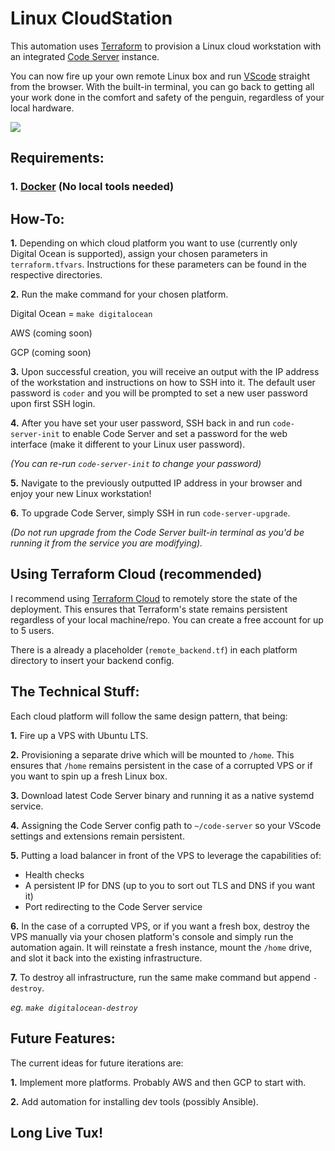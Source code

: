 # Linux CloudStation
This automation uses [Terraform](https://github.com/hashicorp/terraform) to provision a Linux cloud workstation with an integrated [Code Server](https://github.com/cdr/code-server) instance.

You can now fire up your own remote Linux box and run [VScode](https://github.com/microsoft/vscode) straight from the browser. With the built-in terminal, you can go back to getting all your work done in the comfort and safety of the penguin, regardless of your local hardware.

![](https://d33wubrfki0l68.cloudfront.net/523f0c3da72d677f7cc0031bc3b85f8e83a36ea7/ec829/assets/img/vscode-pomerium.72601c46.png)

## Requirements:
### 1. [Docker](https://docs.docker.com/install/)  (No local tools needed)

## How-To:
**1.** Depending on which cloud platform you want to use (currently only Digital Ocean is supported), assign your chosen parameters in `terraform.tfvars`. Instructions for these parameters can be found in the respective directories.

**2.** Run the make command for your chosen platform.

Digital Ocean = `make digitalocean`

AWS (coming soon)

GCP (coming soon)

**3.** Upon successful creation, you will receive an output with the IP address of the workstation and instructions on how to SSH into it. The default user password is `coder` and you will be prompted to set a new user password upon first SSH login.

**4.** After you have set your user password, SSH back in and run `code-server-init` to enable Code Server and set a password for the web interface (make it different to your Linux user password).

  *(You can re-run `code-server-init` to change your password)*

**5.** Navigate to the previously outputted IP address in your browser and enjoy your new Linux workstation!

**6.** To upgrade Code Server, simply SSH in run `code-server-upgrade`.

*(Do not run upgrade from the Code Server built-in terminal as you'd be running it from the service you are modifying).*

## Using Terraform Cloud (recommended)

I recommend using [Terraform Cloud](https://www.terraform.io/docs/cloud/index.html) to remotely store the state of the deployment. This ensures that Terraform's state remains persistent regardless of your local machine/repo. You can create a free account for up to 5 users.

There is a already a placeholder (`remote_backend.tf`) in each platform directory to insert your backend config.

## The Technical Stuff:
Each cloud platform will follow the same design pattern, that being:

**1.** Fire up a VPS with Ubuntu LTS.

**2.** Provisioning a separate drive which will be mounted to `/home`. This ensures that `/home` remains persistent in the case of a corrupted VPS or if you want to spin up a fresh Linux box.

**3.** Download latest Code Server binary and running it as a native systemd service.

**4.** Assigning the Code Server config path to `~/code-server` so your VScode settings and extensions remain persistent.

**5.** Putting a load balancer in front of the VPS to leverage the capabilities of:
* Health checks
* A persistent IP for DNS (up to you to sort out TLS and DNS if you want it)
* Port redirecting to the Code Server service

**6.** In the case of a corrupted VPS, or if you want a fresh box, destroy the VPS manually via your chosen platform's console and simply run the automation again. It will reinstate a fresh instance, mount the `/home` drive, and slot it back into the existing infrastructure.

**7.** To destroy all infrastructure, run the same make command but append `-destroy`.

*eg. `make digitalocean-destroy`*

## Future Features:
The current ideas for future iterations are:

**1.** Implement more platforms. Probably AWS and then GCP to start with.

**2.** Add automation for installing dev tools (possibly Ansible).

## Long Live Tux!